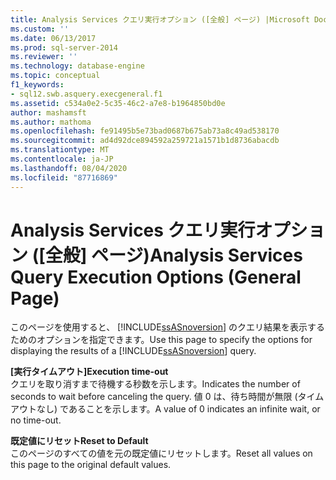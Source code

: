 ```yaml
---
title: Analysis Services クエリ実行オプション ([全般] ページ) |Microsoft Docs
ms.custom: ''
ms.date: 06/13/2017
ms.prod: sql-server-2014
ms.reviewer: ''
ms.technology: database-engine
ms.topic: conceptual
f1_keywords:
- sql12.swb.asquery.execgeneral.f1
ms.assetid: c534a0e2-5c35-46c2-a7e8-b1964850bd0e
author: mashamsft
ms.author: mathoma
ms.openlocfilehash: fe91495b5e73bad0687b675ab73a8c49ad538170
ms.sourcegitcommit: ad4d92dce894592a259721a1571b1d8736abacdb
ms.translationtype: MT
ms.contentlocale: ja-JP
ms.lasthandoff: 08/04/2020
ms.locfileid: "87716869"
---
```

# <a name="analysis-services-query-execution-options-general-page"></a><span data-ttu-id="fac00-102">Analysis Services クエリ実行オプション ([全般] ページ)</span><span class="sxs-lookup"><span data-stu-id="fac00-102">Analysis Services Query Execution Options (General Page)</span></span>
  <span data-ttu-id="fac00-103">このページを使用すると、 [!INCLUDE[ssASnoversion](../includes/ssasnoversion-md.md)] のクエリ結果を表示するためのオプションを指定できます。</span><span class="sxs-lookup"><span data-stu-id="fac00-103">Use this page to specify the options for displaying the results of a [!INCLUDE[ssASnoversion](../includes/ssasnoversion-md.md)] query.</span></span>  
  
 <span data-ttu-id="fac00-104">**[実行タイムアウト]**</span><span class="sxs-lookup"><span data-stu-id="fac00-104">**Execution time-out**</span></span>  
 <span data-ttu-id="fac00-105">クエリを取り消すまで待機する秒数を示します。</span><span class="sxs-lookup"><span data-stu-id="fac00-105">Indicates the number of seconds to wait before canceling the query.</span></span> <span data-ttu-id="fac00-106">値 0 は、待ち時間が無限 (タイムアウトなし) であることを示します。</span><span class="sxs-lookup"><span data-stu-id="fac00-106">A value of 0 indicates an infinite wait, or no time-out.</span></span>  
  
 <span data-ttu-id="fac00-107">**既定値にリセット**</span><span class="sxs-lookup"><span data-stu-id="fac00-107">**Reset to Default**</span></span>  
 <span data-ttu-id="fac00-108">このページのすべての値を元の既定値にリセットします。</span><span class="sxs-lookup"><span data-stu-id="fac00-108">Reset all values on this page to the original default values.</span></span>  
  
  
